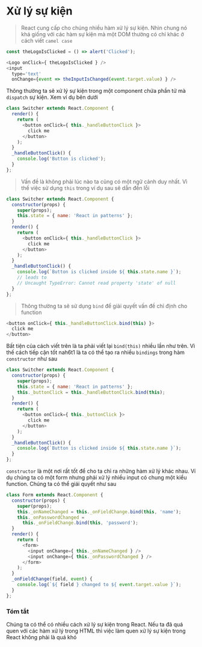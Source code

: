 # Xử lý sự kiện
>React cung cấp cho chúng nhiều hàm xử lý sự kiện. Nhìn chung nó khá giống với các hàm sự kiện mà một DOM thường có chỉ khác ở cách viết `camel case`

```javascript
const theLogoIsClicked = () => alert('Clicked');

<Logo onClick={ theLogoIsClicked } />
<input
  type='text'
  onChange={event => theInputIsChanged(event.target.value) } />
```
Thông thường ta sẽ xử lý sự kiện trong một component chứa phần tử mà `dispatch` sự kiện. Xem ví dụ bên dưới

```javascript
class Switcher extends React.Component {
  render() {
    return (
      <button onClick={ this._handleButtonClick }>
        click me
      </button>
    );
  }
  _handleButtonClick() {
    console.log('Button is clicked');
  }
};
```

>Vấn đề là không phải lúc nào ta cũng có một ngữ cảnh duy nhất. Vì thế việc sử dụng `this` trong ví dụ sau sẽ dẫn đến lỗi
```javascript
class Switcher extends React.Component {
  constructor(props) {
    super(props);
    this.state = { name: 'React in patterns' };
  }
  render() {
    return (
      <button onClick={ this._handleButtonClick }>
        click me
      </button>
    );
  }
  _handleButtonClick() {
    console.log(`Button is clicked inside ${ this.state.name }`);
    // leads to
    // Uncaught TypeError: Cannot read property 'state' of null
  }
};
```
>Thông thường ta sẽ sử dụng `bind` để giải quyết vấn đề chỉ định cho function

```javascript
<button onClick={ this._handleButtonClick.bind(this) }>
  click me
</button>
```

Bất tiện của cách viết trên là ta phải viết lại `bind(this)` nhiều lần như trên. Vì thế cách tiếp cận tốt nah6t1 là ta có thể tạo ra nhiều `bindings` trong hàm `constructor` như sau

```javascript
class Switcher extends React.Component {
  constructor(props) {
    super(props);
    this.state = { name: 'React in patterns' };
    this._buttonClick = this._handleButtonClick.bind(this);
  }
  render() {
    return (
      <button onClick={ this._buttonClick }>
        click me
      </button>
    );
  }
  _handleButtonClick() {
    console.log(`Button is clicked inside ${ this.state.name }`);
  }
};
```

`constructor` là một nơi rất tốt để cho ta chỉ ra những hàm xử lý khác nhau. Ví dụ chúng ta có một form nhưng phải xử lý nhiều input có chung một kiểu function. Chúng ta có thể giái quyết như sau

```javascript
class Form extends React.Component {
  constructor(props) {
    super(props);
    this._onNameChanged = this._onFieldChange.bind(this, 'name');
    this._onPasswordChanged =
      this._onFieldChange.bind(this, 'password');
  }
  render() {
    return (
      <form>
        <input onChange={ this._onNameChanged } />
        <input onChange={ this._onPasswordChanged } />
      </form>
    );
  }
  _onFieldChange(field, event) {
    console.log(`${ field } changed to ${ event.target.value }`);
  }
};
```

### Tóm tắt
Chúng ta có thể có nhiều cách xử lý sự kiện trong React. Nếu ta đã quá quen với các hàm xử lý trong HTML thì việc làm quen xử lý sự kiện trong React không phải là quá khó

